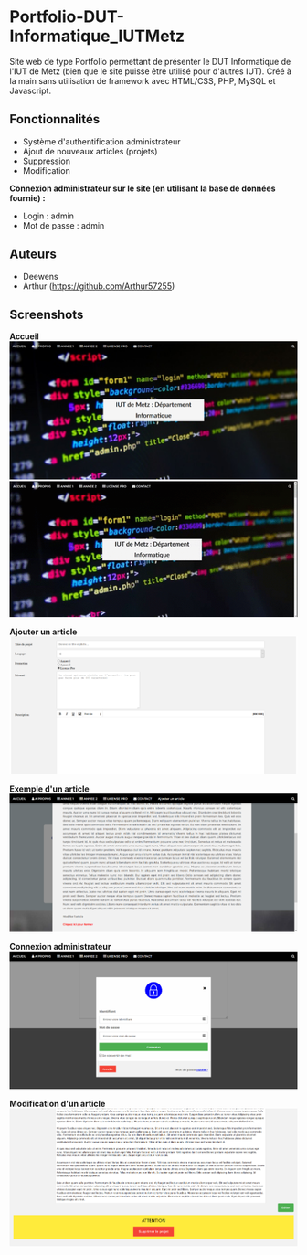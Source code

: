 # Portfolio-DUT-Informatique_IUTMetz

Site web de type Portfolio permettant de présenter le DUT Informatique de l'IUT de Metz (bien que le site puisse être utilisé pour d'autres IUT).
Créé à la main sans utilisation de framework avec HTML/CSS, PHP, MySQL et Javascript.

## Fonctionnalités

* Système d'authentification administrateur
* Ajout de nouveaux articles (projets)
* Suppression
* Modification

**Connexion administrateur sur le site (en utilisant la base de données fournie) :**
* Login : admin
* Mot de passe : admin

## Auteurs
* Deewens
* Arthur (https://github.com/Arthur57255)

## Screenshots

**Accueil**
![Accueil](./img/pts2_accueil.jpg)
![AccueilGif](./img/pts2_accueilgif.gif)

**Ajouter un article**
![AjouterArticle](./img/pts2_add.jpg)

**Exemple d'un article**
![ExempleArticle](./img/pts2_article.jpg)

**Connexion administrateur**
![Connexion](./img/pts2_connection.jpg)

**Modification d'un article**
![Modification](./img/pts2_modif.jpg)